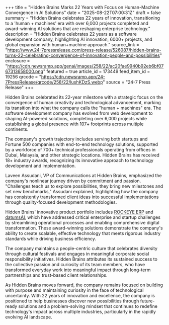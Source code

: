 +++
title = "Hidden Brains Marks 22 Years with Focus on Human-Machine Convergence in AI Solutions"
date = "2025-08-22T07:00:31Z"
draft = false
summary = "Hidden Brains celebrates 22 years of innovation, transitioning to a 'human + machines' era with over 6,000 projects completed and award-winning AI solutions that are reshaping enterprise technology."
description = "Hidden Brains celebrates 22 years as a software development company, highlighting AI innovation, 6000+ projects, and global expansion with human+machine approach."
source_link = "https://www.24-7pressrelease.com/press-release/526087/hidden-brains-turns-22-celebrating-convergence-of-innovation-people-and-possibilities"
enclosure = "https://cdn.newsramp.app/genai/images/258/22/ac20fae9940b92eb6bf0767313658000.png"
featured = true
article_id = 173449
feed_item_id = 19256
qrcode = "https://cdn.newsramp.app/24-7PressRelease/qrcode/258/22/lushKDzS.webp"
source = "24-7 Press Release"
+++

<p>Hidden Brains celebrated its 22-year milestone with a strategic focus on the convergence of human creativity and technological advancement, marking its transition into what the company calls the "human + machines" era. The software development company has evolved from web development to shaping AI-powered solutions, completing over 6,000 projects while establishing a global presence with 107+ footprints across multiple continents.</p><p>The company's growth trajectory includes serving both startups and Fortune 500 companies with end-to-end technology solutions, supported by a workforce of 700+ technical professionals operating from offices in Dubai, Malaysia, and other strategic locations. Hidden Brains has received 18+ industry awards, recognizing its innovative approach to technology development and implementation.</p><p>Laveen Assudani, VP of Communications at Hidden Brains, emphasized the company's nonlinear journey driven by commitment and passion. "Challenges teach us to explore possibilities, they bring new milestones and set new benchmarks," Assudani explained, highlighting how the company has consistently transformed client ideas into successful implementations through quality-focused development methodologies.</p><p>Hidden Brains' innovative product portfolio includes <a href="https://rockeye.hiddenbrains.com" rel="nofollow" target="_blank">ROCKEYE ERP</a> and <a href="https://datumsai.hiddenbrains.com" rel="nofollow" target="_blank">datumsAI</a>, which have addressed critical enterprise and startup challenges by streamlining operational processes and enabling comprehensive digital transformation. These award-winning solutions demonstrate the company's ability to create scalable, effective technology that meets rigorous industry standards while driving business efficiency.</p><p>The company maintains a people-centric culture that celebrates diversity through cultural festivals and engages in meaningful corporate social responsibility initiatives. Hidden Brains attributes its sustained success to the collective passion and curiosity of its team members, who have transformed everyday work into meaningful impact through long-term partnerships and trust-based client relationships.</p><p>As Hidden Brains moves forward, the company remains focused on building with purpose and maintaining curiosity in the face of technological uncertainty. With 22 years of innovation and excellence, the company is positioned to help businesses discover new possibilities through future-ready solutions and a problem-solving mindset that continues to redefine technology's impact across multiple industries, particularly in the rapidly evolving AI landscape.</p>